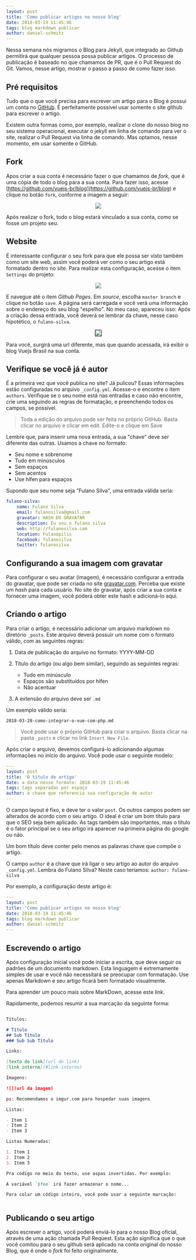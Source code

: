 ```yaml
---
layout: post
title: 'Como publicar artigos no nosso blog'
date: 2018-03-19 11:45:46 
tags: blog markdown publicar
author: daniel-schmitz
---
```


Nessa semana nós migramos o Blog para Jekyll, que integrado ao Github permitirá que qualquer pessoa possa publicar artigos. O processo de publicação é baseado no que chamamos de PR, que é o Pull Request do Git. Vamos, nesse artigo, mostrar o passo a passo de como fazer isso.

## Pré requisitos

Tudo que o que você precisa para escrever um artigo para o Blog é possui um conta no [GitHub](https://github.com). É perfeitamente possível usar somente o site github para escrever o artigo. 

Existem outra formas como, por exemplo, realizar o clone do nosso blog no seu sistema operacional, executar o jekyll em linha de comando para ver o site, realizar o Pull Request via linha de comando. Mas optamos, nesse momento, em usar somente o GitHub.

## Fork

Apos criar a sua conta é necessário fazer o que chamamos de *fork*, que é uma cópia de todo o blog para a sua conta. Para fazer isso, acesse [https://github.com/vuejs-br/blog](https://github.com/vuejs-br/blog) e clique no botão `fork`, conforme a imagem a seguir:

<p align="center">
<img src="https://i.imgur.com/5eXjh5q.png">
</p>

Após realizar o fork, todo o blog estará vinculado a sua conta, como se fosse um projeto seu.

## Website

É interessante configurar o seu fork para que ele possa ser visto também como um site web, assim você poderá ver como o seu artigo está formatado dentro no site. Para realizar esta configuração, acesse o item `Settings` do projeto:

<p align="center">
<img src="https://i.imgur.com/dHZdc9q.png">
</p>

E navegue até o item *Github Pages*. Em *source*, escolha `master branch` e clique no botão `save`. A página será carregada e você verá uma informação sobre o endereço do seu blog "espelho". No meu caso, apareceu isso:
Após a criação dessa entrada, você deverá se lembrar da chave, nesse caso hipotético, o `fulano-silva`.

<p align="center">
<img src="https://i.imgur.com/oZwzM3w.png" border="1">
</p>

Para você, surgirá uma url diferente, mas que quando acessada, irá exibir o blog Vuejs Brasil na sua conta.

## Verifique se você já é autor

É a primeira vez que você publica no site? Já pulicou? Essas informações estão configuradas no arquivo `_config.yml`. Acesse-o e encontre o item `authors`. Verifique se o seu nome está nas entradas e caso não encontre, crie uma seguindo as regras de formatação, e preenchendo todos os campos, se possível. 

> Toda a edição do arquivo pode ser feita no próprio GitHub. Basta clicar no arquivo e clicar em edit. Edite-o e clique em Save

Lembre que, para inserir uma nova entrada, a sua "chave" deve ser diferente das outras. Usamos a chave no formato:

- Seu nome e sobrenome 
- Tudo em minúsculos
- Sem espaços
- Sem acentos
- Use hífen para espaços

Supondo que seu nome seja "Fulano Silva", uma entrada válida seria:

```yml
fulano-silva:
    name: Fulano Silva
    email: fulanosilva@gmail.com
    gravatar: HASH DO GRAVATAR
    description: Eu sou o fulano silva
    web: http://fulanosilva.com
    location: Fulanópilis
    facebook: fulanosilva
    twitter: fulanosilva
```


## Configurando a sua imagem com gravatar

Para configurar o seu avatar (imagem), é necessário configurar a entrada do gravatar, que pode ser criada no site [gravatar.com](http://www.gravatar.com). Perceba que existe um *hash* para cada usuário. No site do gravatar, após criar a sua conta e fornecer uma imagem, você poderá obter este hash e adicioná-lo aqui.

## Criando o artigo

Para criar o artigo, é necessário adicionar um arquivo markdown no diretório `_posts`. Este arquivo deverá possuir um nome com o formato válido, com as seguintes regras:

1. Data de publicação do arquivo no formato: YYYY-MM-DD
2. Título do artigo (ou algo bem similar), seguindo as seguintes regras:
    - Tudo em minúsculo
    - Espaços são substituídos por hífen
    - Não acentuar  

3. A extensão do arquivo deve ser `.md`

Um exemplo válido seria:

```
2018-03-28-como-integrar-o-vue-com-php.md
```

> Você pode usar o próprio GitHub para criar o arquivo. Basta clicar na pasta `_posts` e clicar no link `Insert New File`. 

Após criar o arquivo, devemos configurá-lo adicionando algumas informações no início do arquivo. Você pode usar o seguinte modelo:


```yaml
---
layout: post
title: 'O título do artigo'
date: a data nesse formato: 2018-03-19 11:45:46 
tags: tags separadas por espaço
author: a chave que referencia sua configuração de autor
---
```

O campo layout é fixo, e deve ter o valor `post`. Os outros campos podem ser alterados de acordo com o seu artigo. O ideal é criar um bom título para que o SEO seja bem aplicado. As tags também são importantes, mas o título é o fator principal se o seu artigo irá aparecer na primeira página do google ou não.

Um bom título deve conter pelo menos as palavras chave que compõe o artigo.

O campo `author` é a chave que irá ligar o seu artigo ao autor do arquivo `_config.yml`. Lembra do Fulano Silva? Neste caso teríamos: `author: fulano-silva`

Por exemplo, a configuração deste artigo é:

```yaml
---
layout: post
title: 'Como publicar artigos no nosso blog'
date: 2018-03-19 11:45:46 
tags: blog markdown publicar
author: daniel-schmitz
---
```

## Escrevendo o artigo

Após  configuração inicial você pode iniciar a escrita, que deve seguir os padrões de um documento markdown. Esta linguagem é extremamente simples de usar e você não necessitará se preocupar com formatação. Use apenas Markdown e seu artigo ficará bem formatado visualmente. 

Para aprender um pouco mais sobre MarkDown, acesse este link.

Rapidamente, podemos resumir a sua marcação da seguinte forma:

```markdown

Títulos:

# Título
## Sub Título
### Sub Sub Título

Links:

[texto do link](url do link)
[link interno](#link-interno)

Imagens:

![](url da imagem)

ps: Recomendamos o imgur.com para hospedar suas imagens

Listas:

- Item 1
- Item 2
- Item 3

Listas Numeradas:

1. Item 1
2. Item 2
3. Item 3

Pra código no meio do texto, use aspas invertidas. Por exemplo:

A variável `$foo` irá fazer armazenar o nome...

Para colar um código inteiro, você pode usar a seguinte marcação: 



```

## Publicando o seu artigo

Após escrever o artigo, você poderá enviá-lo para o nosso Blog oficial, através de uma ação chamada Pull Request. Esta ação significa que o que você comitou para o seu github será aplicado na conta original do nosso Blog, que é onde o *fork* foi feito originalmente.




